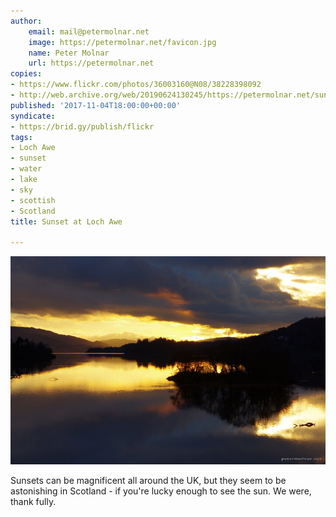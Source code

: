 ```yaml
---
author:
    email: mail@petermolnar.net
    image: https://petermolnar.net/favicon.jpg
    name: Peter Molnar
    url: https://petermolnar.net
copies:
- https://www.flickr.com/photos/36003160@N08/38228398092
- http://web.archive.org/web/20190624130245/https://petermolnar.net/sunset-at-loch-awe/
published: '2017-11-04T18:00:00+00:00'
syndicate:
- https://brid.gy/publish/flickr
tags:
- Loch Awe
- sunset
- water
- lake
- sky
- scottish
- Scotland
title: Sunset at Loch Awe

---
```


![](sunset-at-loch-awe.jpg)

Sunsets can be magnificent all around the UK, but they seem to be
astonishing in Scotland - if you're lucky enough to see the sun. We
were, thank fully.